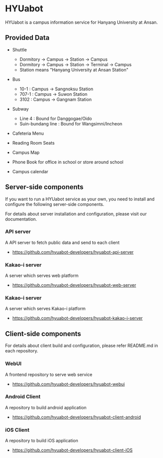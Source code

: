 # HYUabot
HYUabot is a campus information service for Hanyang University at Ansan.

## Provided Data
* Shuttle
    - Dormitory → Campus → Station → Campus
    - Dormitory → Campus → Station → Terminal → Campus
    - Station means "Hanyang University at Ansan Station"

* Bus
    - 10-1 : Campus → Sangnoksu Station
    - 707-1 : Campus → Suwon Station
    - 3102 : Campus → Gangnam Station

* Subway
    - Line 4 : Bound for Danggogae/Oido
    - Suin-bundang line : Bound for Wangsimni/Incheon

* Cafeteria Menu
* Reading Room Seats
* Campus Map
* Phone Book for office in school or store around school
* Campus calendar

## Server-side components
If you want to run a HYUabot service as your own, you need to install and configure the following server-side components. 

For details about server installation and configuration, please visit our documentation.

### API server
A API server to fetch public data and send to each client
* https://github.com/hyuabot-developers/hyuabot-api-server

### Kakao-i server
A server which serves web platform
* https://github.com/hyuabot-developers/hyuabot-web-server

### Kakao-i server
A server which serves Kakao-i platform
* https://github.com/hyuabot-developers/hyuabot-kakao-i-server

## Client-side components
For details about client build and configuration, please refer README.md in each repository.

### WebUI
A frontend repository to serve web service
* https://github.com/hyuabot-developers/hyuabot-webui

### Android Client
A repository to build android application
* https://github.com/hyuabot-developers/hyuabot-client-android

### iOS Client
A repository to build iOS application
* https://github.com/hyuabot-developers/hyuabot-client-iOS